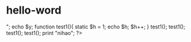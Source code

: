# hello-word

<?php
  $z = 12;
  function test(){
	  global $y;
	  $y = 3;
	  $x = 2;
	  echo $y;
	  echo $x;
	  // echo $z;
  }
  test();
  echo "<br />";
  echo $y;
  function test1(){
	  static $h = 1;
	  echo $h;
	  $h++;
  }
  test1();
  test1();
  test1();
  test1();
  
  
  print "nihao";
?>			
